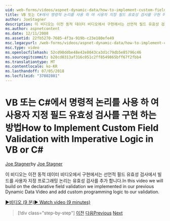 ```yaml
---
uid: web-forms/videos/aspnet-dynamic-data/how-to-implement-custom-field-validation-with-imperative-logic-in-vb-or-c
title: VB 또는 C#에서 명령적 논리를 사용 하 여 사용자 지정 필드 유효성 검사를 구현 하는 방법 | Microsoft Docs
author: JoeStagner
description: 이 비디오는 이전 동적 데이터 비디오에서 구현에서는 선언적 필드 유효성 검사에서 빌드를 val에 사용자 지정 프로그래밍 논리를 추가 하는 중...
ms.author: aspnetcontent
ms.date: 12/11/2008
ms.assetid: 22fb5270-7685-4f3a-919b-c23e180efe49
msc.legacyurl: /web-forms/videos/aspnet-dynamic-data/how-to-implement-custom-field-validation-with-imperative-logic-in-vb-or-c
msc.type: video
ms.openlocfilehash: 52cd90ddbe48e42e8043ca3d1c79db5e85796c46
ms.sourcegitcommit: b28cd0313af316c051c2ff8549865bff67f2fbb4
ms.translationtype: MT
ms.contentlocale: ko-KR
ms.lasthandoff: 07/05/2018
ms.locfileid: "37802801"
---
```

<a name="how-to-implement-custom-field-validation-with-imperative-logic-in-vb-or-c"></a><span data-ttu-id="ed5e5-103">VB 또는 C#에서 명령적 논리를 사용 하 여 사용자 지정 필드 유효성 검사를 구현 하는 방법</span><span class="sxs-lookup"><span data-stu-id="ed5e5-103">How to Implement Custom Field Validation with Imperative Logic in VB or C#</span></span>
====================
<span data-ttu-id="ed5e5-104">[Joe Stagner](https://github.com/JoeStagner)</span><span class="sxs-lookup"><span data-stu-id="ed5e5-104">by [Joe Stagner](https://github.com/JoeStagner)</span></span>

<span data-ttu-id="ed5e5-105">이 비디오는 이전 동적 데이터 비디오에서 구현에서는 선언적 필드 유효성 검사에서 빌드를 사용자 지정 프로그래밍 논리는 유효성 검사를 추가 합니다.</span><span class="sxs-lookup"><span data-stu-id="ed5e5-105">In this video we will build on the declarative field validation we implemented in our previous Dynamic Data Video and add custom programming logic to our validation.</span></span>

[<span data-ttu-id="ed5e5-106">&#9654;비디오 (9 분)</span><span class="sxs-lookup"><span data-stu-id="ed5e5-106">&#9654; Watch video (9 minutes)</span></span>](https://channel9.msdn.com/Blogs/ASP-NET-Site-Videos/how-to-implement-custom-field-validation-with-imperative-logic-in-vb-or-c)

> [!div class="step-by-step"]
> <span data-ttu-id="ed5e5-107">[이전](how-to-use-attribute-validation-in-aspnet-dynamic-data-applications.md)
> [다음](how-to-remove-columns-from-your-dynamicdata-data-grids.md)</span><span class="sxs-lookup"><span data-stu-id="ed5e5-107">[Previous](how-to-use-attribute-validation-in-aspnet-dynamic-data-applications.md)
[Next](how-to-remove-columns-from-your-dynamicdata-data-grids.md)</span></span>
